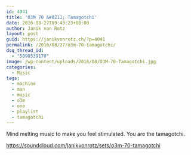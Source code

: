 ```yaml
---
id: 4041
title: 'O3M 70 &#8211; Tamagotchi'
date: 2016-08-27T09:43:23+00:00
author: Janik von Rotz
layout: post
guid: https://janikvonrotz.ch/?p=4041
permalink: /2016/08/27/o3m-70-tamagotchi/
dsq_thread_id:
  - "5098539170"
image: /wp-content/uploads/2016/08/O3M-70-Tamagotchi.jpg
categories:
  - Music
tags:
  - machine
  - man
  - music
  - o3m
  - one
  - playlist
  - tamagotchi
---
```

Mind melting music to make you feel stimulated. You are the tamagotchi.

https://soundcloud.com/janikvonrotz/sets/o3m-70-tamagotchi